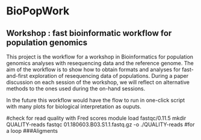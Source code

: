# BioPopWork
 
 
## Workshop : fast bioinformatic workflow for population genomics
 
This project is the workflow for a workshop in Bioinformatics for population genomics analyses with resequencing data and the reference genome.
The aim of the workflow is to show how to obtain formats and analyses for fast-and-first exploration of resequencing data of populations. During a paper
discussion on each session of the workshop, we will reflect on alternative methods to the ones used during the on-hand sessions.

In the future this workflow would have the flow to run in one-click script with many plots for biological interpretation as ouputs.

#check for read quality with Fred scores
module load fastqc/0.11.5
mkdir QUALITY-reads
fastqc 01.180603.B03.S1.1.fastq.gz -o ./QUALITY-reads
#for a loop
###Aligments
 
